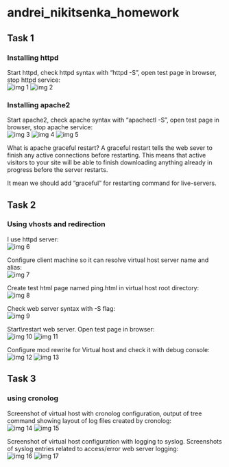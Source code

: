 # andrei_nikitsenka_homework


## Task 1 
### Installing httpd
Start httpd, check httpd syntax with “httpd -S”, open test page in browser, stop httpd service:  
![img 1](./apache_day1/1.png)
![img 2](./apache_day1/2.png)

### Installing apache2
Start apache2, check apache syntax with “apachectl -S”, open test page in browser, stop apache service:  
![img 3](./apache_day1/3.png)
![img 4](./apache_day1/4.png)
![img 5](./apache_day1/5.png)


What is apache graceful restart?
A graceful restart tells the web sever to finish any active connections before restarting. This means that active visitors to your site will be able to finish downloading anything already in progress before the server restarts.

It mean we should add “graceful” for restarting command for live-servers.


## Task 2
### Using vhosts and redirection
I use httpd server:  
![img 6](./apache_day1/6.png)


Configure client machine so it can resolve virtual host server name and alias:  
![img 7](./apache_day1/7.png)


Create test html page named ping.html in virtual host root directory:  
![img 8](./apache_day1/8.png)


Check web server syntax with -S flag:  
![img 9](./apache_day1/9.png)

Start\restart web server. Open test page in browser:  
![img 10](./apache_day1/10.png)
![img 11](./apache_day1/11.png)


Configure mod rewrite for Virtual host and check it with debug console:  
![img 12](./apache_day1/12.png)
![img 13](./apache_day1/13.png)


## Task 3
### using cronolog
Screenshot of virtual host with cronolog configuration, output of tree command showing layout of log files created by cronolog:  
![img 14](./apache_day1/14.png)
![img 15](./apache_day1/15.png)

Screenshot of virtual host configuration with logging to syslog. Screenshots of syslog entries related to access/error web server logging:  
![img 16](./apache_day1/16.png)
![img 17](./apache_day1/17.png)
